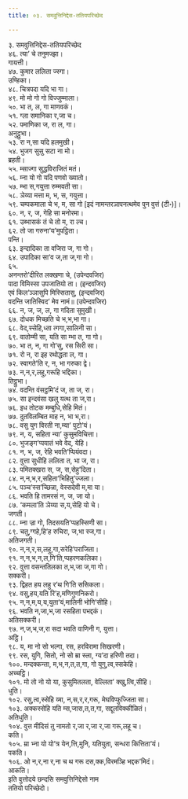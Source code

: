 ```yaml
---
title: ०३. समवुत्तिनिद्देस-ततियपरिच्छेद

---
```

३. समवुत्तिनिद्देस-ततियपरिच्छेद  
४६. त्या’ चे तनुमज्झा।  
गायत्ती।  
४७. कुमार ललिता ज्स्गा।  
उण्हिका।  
४८. चित्रपदा यदि भा गा।  
४९. मो मो गो गो विज्जुम्माला।  
५०. भा त, ल, गा माणवकं।  
५१. ग्ला समानिका र,जा च।  
५२. पमाणिका ज, रा ल, गा।  
अनुट्ठुभा।  
५३. रा न,सा यदि हलमुखी।  
५४. भुजग सुसु सटा ना मो।  
ब्रहती।  
५५. म्साज्गा सुद्धविराजितं मतं।  
५६. म्ना यो गो यदि पणवो ख्यातो।  
५७. म्भा स,गयुत्ता रुम्मवती सा।  
५८. ञेय्या मत्ता म, भ, स, गयुत्ता।  
५९. चम्पकमाला चे भ, म, सा गो [इदं नामन्तरञापनत्थमेव पुन वुत्तं (टी॰)]।  
६०. न, र, ज, गेहि सा मनोरमा।  
६१. उब्भासकं तं चे तो म, रा ल्च।  
६२. तो जा गरुना’य’मुपट्ठिता।  
पन्ति।  
६३. इन्दादिका ता वजिरा ज, गा गो।  
६४. उपादिका सा’व ज,ता ज,गा गो।  
६५.  
अनन्तरो’दीरित लक्खणा चे, (उपेन्दवजिर)  
पादा विमिस्सा उपजातियो ता। (इन्दवजिर)  
एवं किल’ञ्ञासुपि मिस्सितासु, (इन्दवजिर)  
वदन्ति जातिस्विद’ मेव नामं॥ (उपेन्दवजिर)  
६६. न, ज, ज, ल, गा गदिता सुमुखी।  
६७. दोधक मिच्छति चे भ,भ,भा गा।  
६८. वेद,स्सेहि,ध्ता त्गगा,सालिनी सा।  
६९. वातोम्मी सा, यति सा म्भा त, गा गो।  
७०. भा त, न, गा गो’सु, रस सिरी सा।  
७१. रो न, रा इह रथोद्धता ल, गा।  
७२. स्वागते’ति र, न, भा गरुका द्वे।  
७३. न,न,र,लहु,गरूहि भद्दिका।  
तिट्ठुभा।  
७४. वदन्ति वंसट्ठमि’दं ज, ता ज, रा।  
७५. सा इन्दवंसा खलु यत्थ ता ज,रा।  
७६. इध तोटक मम्बुधि,सेहि मितं।  
७७. दुतविलम्बित माह न, भा भ,रा।  
७८. वसु युग विरती ना,म्या’ पुटो’यं।  
७९. न, य, सहिता न्या’ कुसुमविचित्ता।  
८०. भुजङ्ग’प्पयातं भवे वेद, येहि।  
८१. न, भ, ज, रेहि भवति’प्पियंवदा।  
८२. वुत्ता सुधीहि ललिता त, भा ज, रा।  
८३. पमितक्खरा स, ज, स,सेहु’दिता।  
८४. न,न,भ,र,सहिता’भिहितु’ज्जला।  
८५. पञ्च’स्स’च्छिन्ना, वेस्सदेवी म,मा या।  
८६. भवति हि तामरसं न, ज, जा यो।  
८७. ‘कमला’ति ञेय्या स,य,सेहि यो चे।  
जगती।  
८८. म्ना ज्रा गो, तिदसयति’प्पहस्सिणी सा।  
८९. चतु,ग्गहे,हि’ह रुचिरा, ज,भा स्ज,गा।  
अतिजगती।  
९०. न,न,र,स,लहु,गा,सरेहि’पराजिता।  
९१. न,न,भ,न,ल,गि’ति,प्पहरणकलिका।  
९२. वुत्ता वसन्ततिलका त,भ,जा ज,गा गो।  
सक्करी।  
९३. द्विहत हय लहु र’थ गि’ति ससिकला।  
९४. वसु,हय,यति रि’ह,मणिगुणनिकरो।  
९५. न,न,म,य,य,युता’यं,मालिनी भोगि’सीहि।  
९६. भवति न,जा,भ,जा रसहिता पभद्दकं।  
अतिसक्करी।  
९७. न,ज,भ,ज,रा सदा भवति वाणिनी ग, युत्ता।  
अट्ठि।  
९८. य, मा नो सो भल्गा, रस, हरविरामा सिखरणी।  
९९. रस, युगि, सितो, नो सो म्रा स्ला, ग्य’दा हरिणी तदा।  
१००. मन्दक्कन्ता, म,भ,न,त,त,गा, गो युगु,त्व,स्सकेहि।  
अच्चट्ठि।  
१०१. मो तो नो यो या, कुसुमितलता, वेल्लिता’ क्खु,त्वि,सीहि।  
धुति।  
१०२. रसु,त्व,स्सेहि य्मा, न,स,र,र,गरू, मेघविप्फुज्जिता सा।  
१०३. अक्कस्सेहि यति म्स,जास,त,त,गा, सद्दूलविक्कीळितं।  
अतिधुति।  
१०४. वुत्त मीदिसं तु नामतो र,जा र,जा र,जा गरू,लहू च।  
कति।  
१०५. म्रा भ्ना यो यो’त्र येन,त्ति,मुनि, यतियुता, सन्धरा कित्तिता’यं।  
पकति।  
१०६. ओ न,र,ना र,ना च थ गरू दस,क्क,विरमञ्हि भद्दक’मिदं।  
आकति।  
इति वुत्तोदये छन्दसि समवुत्तिनिद्देसो नाम  
ततियो परिच्छेदो।  